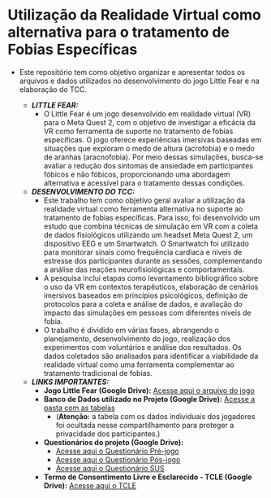 # Utilização da Realidade Virtual como alternativa para o tratamento de Fobias Específicas
* Este repositório tem como objetivo organizar e apresentar todos os arquivos e dados utilizados no desenvolvimento do jogo Little Fear e na elaboração do TCC.

  * ***LITTLE FEAR:***
    * O Little Fear é um jogo desenvolvido em realidade virtual (VR) para o Meta Quest 2, com o objetivo de investigar a eficácia da VR como ferramenta de suporte no tratamento de fobias específicas. O jogo oferece experiências imersivas baseadas em situações que exploram o medo de altura (acrofobia) e o medo de aranhas (aracnofobia). Por meio dessas simulações, busca-se avaliar a redução dos sintomas de ansiedade em participantes fóbicos e não fóbicos, proporcionando uma abordagem alternativa e acessível para o tratamento dessas condições.
  * ***DESENVOLVIMENTO DO TCC:***
    * Este trabalho tem como objetivo geral avaliar a utilização da realidade virtual como ferramenta alternativa no suporte ao tratamento de fobias específicas. Para isso, foi desenvolvido um estudo que combina técnicas de simulação em VR com a coleta de dados fisiológicos utilizando um headset Meta Quest 2, um dispositivo EEG e um Smartwatch. O Smartwatch foi utilizado para monitorar sinais como frequência cardíaca e níveis de estresse dos participantes durante as sessões, complementando a análise das reações neurofisiológicas e comportamentais.
    * A pesquisa inclui etapas como levantamento bibliográfico sobre o uso da VR em contextos terapêuticos, elaboração de cenários imersivos baseados em princípios psicológicos, definição de protocolos para a coleta e análise de dados, e avaliação do impacto das simulações em pessoas com diferentes níveis de fobia.
    * O trabalho é dividido em várias fases, abrangendo o planejamento, desenvolvimento do jogo, realização dos experimentos com voluntários e análise dos resultados. Os dados coletados são analisados para identificar a viabilidade da realidade virtual como uma ferramenta complementar ao tratamento tradicional de fobias.
  * ***LINKS IMPORTANTES:***
    * **Jogo Little Fear (Google Drive):** [Acesse aqui o arquivo do jogo](https://drive.google.com/drive/folders/1z21H5AkCBP5t1z2bXLFCpabM4AXWBl-T?usp=sharing)
    * **Banco de Dados utilizado no Projeto (Google Drive):**
   [Acesse a pasta com as tabelas](https://drive.google.com/drive/folders/1kI7PdgSUP9cWlUBfytkJ-Lr5fjp2bVVq?usp=sharing)
      * (**Atenção:** a tabela com os dados individuais dos jogadores foi ocultada nesse compartilhamento para proteger a privacidade dos participantes.)
    * **Questionários do projeto (Google Drive):**
      - [Acesse aqui o Questionário Pré-jogo](https://drive.google.com/drive/folders/1Dt6XpSD2ZWUn7pih24R22Ynhx04wjrSH?usp=sharing)
      - [Acesse aqui o Questionário Pós-jogo](https://drive.google.com/drive/folders/1KiJYzsAiAtbspqlI4xPghePrcpm6c0Fs?usp=sharing)
      - [Acesse aqui o Questionário SUS](https://drive.google.com/drive/folders/10MnQKz1eSMWmDA8biiHXu4ph0ICgOU9B?usp=sharing)
    * **Termo de Consentimento Livre e Esclarecido - TCLE (Google Drive):**
    [Acesse aqui o TCLE](https://drive.google.com/drive/folders/1SK8-auAClr53yDU1sr_lrwXVBeJ6Kb15?usp=sharing)
